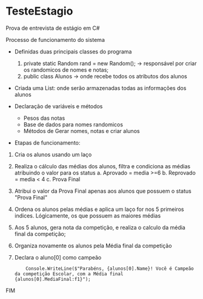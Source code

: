 # TesteEstagio
Prova de entrevista de estágio em C#

Processo de funcionamento do sistema

* Definidas duas principais classes do programa
  1.  private static Random rand = new Random(); -> responsável por criar os randomicos de nomes e notas;
  2.  public class Alunos -> onde recebe todos os atributos dos alunos

* Criada uma List<Alunos>: onde serão armazenadas todas as informações dos alunos
 
* Declaração de variáveis e métodos 
  - Pesos das notas
  - Base de dados para nomes randomicos
  - Métodos de Gerar nomes, notas e criar alunos
  
 * Etapas de funcionamento:
  1. Cria os alunos usando um laço
  2. Realiza o cálculo das médias dos alunos, filtra e condiciona as médias atribuindo o valor para os status
    a. Aprovado = media >=6
    b. Reprovado = media < 4
    c. Prova Final

  3. Atribui o valor da Prova Final apenas aos alunos que possuem o status "Prova Final"
  4. Ordena os alunos pelas médias e aplica um laço for nos 5 primeiros indices. Lógicamente, os que possuem as maiores médias
  5. Aos 5 alunos, gera nota da competição, e realiza o calculo da média final da competição;
  6. Organiza novamente os alunos pela Média final da competição
  7. Declara o aluno[0] como campeão
              
             Console.WriteLine($"Parabéns, {alunos[0].Name}! Você é Campeão da competição Escolar, com a Média final {alunos[0].MediaFinal:f1}");

  FIM
